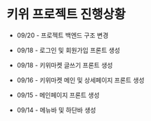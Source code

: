 # 키위 프로젝트 진행상황

- 09/20 - 프로젝트 백엔드 구조 변경  

- 09/18 - 로그인 및 회원가입 프론트 생성

- 09/18 - 키위마켓 글쓰기 프론트 생성 

- 09/16 - 키위마켓 메인 및 상세페이지 프론트 생성

- 09/15 - 메인페이지 프론트 생성

- 09/14 - 메뉴바 및 하단바 생성
